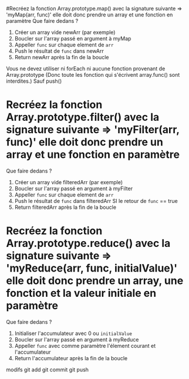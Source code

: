 #Recréez la fonction Array.prototype.map() avec la signature suivante => 'myMap(arr, func)' elle doit donc prendre un array et une fonction en paramètre
Que faire dedans ?

1. Créer un array vide newArr (par exemple)
2. Boucler sur l'array passé en argument à myMap
3. Appeller `func` sur chaque element de `arr`
4. Push le résultat de `func` dans newArr
5. Return newArr après la fin de la boucle

Vous ne devez utiliser ni forEach ni aucune fonction provenant de Array.prototype (Donc toute les fonction qui s'écrivent array.func() sont interdites.) Sauf push() 


# Recréez la fonction Array.prototype.filter() avec la signature suivante => 'myFilter(arr, func)' elle doit donc prendre un array et une fonction en paramètre
Que faire dedans ?

1. Créer un array vide filteredArr (par exemple)
2. Boucler sur l'array passé en argument à myFilter
3. Appeller `func` sur chaque element de `arr`
4. Push le résultat de `func` dans filteredArr SI le retour de `func` == true
5. Return filteredArr après la fin de la boucle



# Recréez la fonction Array.prototype.reduce() avec la signature suivante => 'myReduce(arr, func, initialValue)' elle doit donc prendre un array, une fonction et la valeur initiale en paramètre
Que faire dedans ?

1. Initialiser l'accumulateur avec 0 ou `initialValue`
2. Boucler sur l'array passé en argument à myReduce
3. Appeller `func` avec comme paramètre l'élement courant et l'accumulateur
4. Return l'accumulateur après la fin de la boucle




modifs
git add
git commit
git push